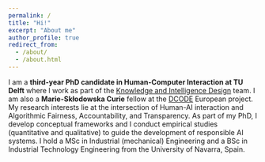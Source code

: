 ```yaml
---
permalink: /
title: "Hi!"
excerpt: "About me"
author_profile: true
redirect_from: 
  - /about/
  - /about.html
---
```


I am a **third-year PhD candidate in Human-Computer Interaction at TU Delft** where I work as part of the [Knowledge and Intelligence Design](https://www.tudelft.nl/io/over-io/afdelingen/sustainable-design-engineering/kind) team. I am also a **Marie-Skłodowska Curie** fellow at the [DCODE](https://dcode-network.eu/) European project. My research interests lie at the intersection of Human-AI interaction and Algorithmic Fairness, Accountability, and Transparency. As part of my PhD, I develop conceptual frameworks and I conduct empirical studies (quantitative and qualitative) to guide the development of responsible AI systems. I hold a MSc in Industrial (mechanical) Engineering and a BSc in Industrial Technology Engineering from the University of Navarra, Spain.


